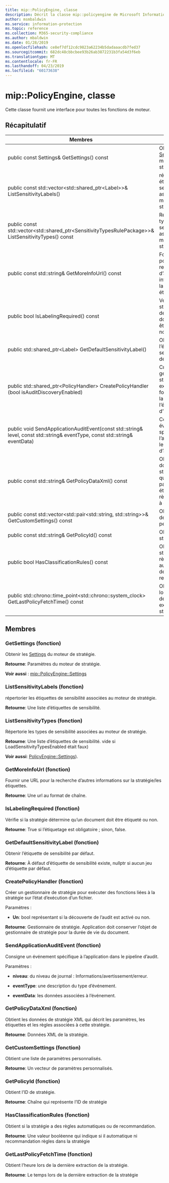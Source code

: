 ```yaml
---
title: mip::PolicyEngine, classe
description: Décrit la classe mip::policyengine de Microsoft Information Protection (MIP) SDK.
author: msmbaldwin
ms.service: information-protection
ms.topic: reference
ms.collection: M365-security-compliance
ms.author: mbaldwin
ms.date: 01/28/2019
ms.openlocfilehash: ce8ef7df12cdc9823a62234b5dadaaacdb7fed37
ms.sourcegitcommit: 682dc48cbbcbee93b26ab3872231b3fa54d3f6eb
ms.translationtype: MT
ms.contentlocale: fr-FR
ms.lasthandoff: 04/23/2019
ms.locfileid: "60173638"
---
```

# <a name="class-mippolicyengine"></a>mip::PolicyEngine, classe 
Cette classe fournit une interface pour toutes les fonctions de moteur.
  
## <a name="summary"></a>Récapitulatif
 Membres                        | Descriptions                                
--------------------------------|---------------------------------------------
public const Settings& GetSettings() const  |  Obtenir les [Settings](class_mip_policyengine_settings.md) du moteur de stratégie.
public const std::vector\<std::shared_ptr\<Label\>\>& ListSensitivityLabels()  |  répertorier les étiquettes de sensibilité associées au moteur de stratégie.
public const std::vector\<std::shared_ptr\<SensitivityTypesRulePackage\>\>& ListSensitivityTypes() const  |  Répertorie les types de sensibilité associées au moteur de stratégie.
public const std::string& GetMoreInfoUrl() const  |  Fournir une URL pour la recherche d’autres informations sur la stratégie/les étiquettes.
public bool IsLabelingRequired() const  |  Vérifie si la stratégie détermine qu’un document doit être étiqueté ou non.
public std::shared_ptr\<Label\> GetDefaultSensitivityLabel()  |  Obtenir l’étiquette de sensibilité par défaut.
public std::shared_ptr\<PolicyHandler\> CreatePolicyHandler (bool isAuditDiscoveryEnabled)  |  Créer un gestionnaire de stratégie pour exécuter des fonctions liées à la stratégie sur l’état d’exécution d’un fichier.
public void SendApplicationAuditEvent(const std::string& level, const std::string& eventType, const std::string& eventData)  |  Consigne un événement spécifique à l’application dans le pipeline d’audit.
public const std::string& GetPolicyDataXml() const  |  Obtient les données de stratégie XML qui décrit les paramètres, les étiquettes et les règles associées à cette stratégie.
public const std::vector\<std::pair\<std::string, std::string\>\>& GetCustomSettings() const  |  Obtient une liste de paramètres personnalisés.
public const std::string& GetPolicyId() const  |  Obtient l’ID de stratégie.
public bool HasClassificationRules() const  |  Obtient si la stratégie a des règles automatiques ou de recommandation.
public std::chrono::time_point\<std::chrono::system_clock\> GetLastPolicyFetchTime() const  |  Obtient l’heure lors de la dernière extraction de la stratégie.
  
## <a name="members"></a>Membres
  
### <a name="getsettings-function"></a>GetSettings (fonction)
Obtenir les [Settings](class_mip_policyengine_settings.md) du moteur de stratégie.

  
**Retourne**: Paramètres du moteur de stratégie. 
  
**Voir aussi** : [mip::PolicyEngine::Settings](class_mip_policyengine_settings.md)
  
### <a name="listsensitivitylabels-function"></a>ListSensitivityLabels (fonction)
répertorier les étiquettes de sensibilité associées au moteur de stratégie.

  
**Retourne**: Une liste d’étiquettes de sensibilité.
  
### <a name="listsensitivitytypes-function"></a>ListSensitivityTypes (fonction)
Répertorie les types de sensibilité associées au moteur de stratégie.

  
**Retourne**: Une liste d’étiquettes de sensibilité. vide si LoadSensitivityTypesEnabled était faux)
  
**Voir aussi**: [PolicyEngine::Settings](class_mip_policyengine_settings.md)).
  
### <a name="getmoreinfourl-function"></a>GetMoreInfoUrl (fonction)
Fournir une URL pour la recherche d’autres informations sur la stratégie/les étiquettes.

  
**Retourne**: Une url au format de chaîne.
  
### <a name="islabelingrequired-function"></a>IsLabelingRequired (fonction)
Vérifie si la stratégie détermine qu’un document doit être étiqueté ou non.

  
**Retourne**: True si l’étiquetage est obligatoire ; sinon, false.
  
### <a name="getdefaultsensitivitylabel-function"></a>GetDefaultSensitivityLabel (fonction)
Obtenir l’étiquette de sensibilité par défaut.

  
**Retourne**: À défaut d’étiquette de sensibilité existe, nullptr si aucun jeu d’étiquette par défaut.
  
### <a name="createpolicyhandler-function"></a>CreatePolicyHandler (fonction)
Créer un gestionnaire de stratégie pour exécuter des fonctions liées à la stratégie sur l’état d’exécution d’un fichier.

Paramètres :  
* **Un**: bool représentant si la découverte de l’audit est activé ou non.



  
**Retourne**: Gestionnaire de stratégie.
Application doit conserver l’objet de gestionnaire de stratégie pour la durée de vie du document.
  
### <a name="sendapplicationauditevent-function"></a>SendApplicationAuditEvent (fonction)
Consigne un événement spécifique à l’application dans le pipeline d’audit.

Paramètres :  
* **niveau**: du niveau de journal : Informations/avertissement/erreur. 


* **eventType**: une description du type d’événement. 


* **eventData**: les données associées à l’événement.


  
### <a name="getpolicydataxml-function"></a>GetPolicyDataXml (fonction)
Obtient les données de stratégie XML qui décrit les paramètres, les étiquettes et les règles associées à cette stratégie.

  
**Retourne**: Données XML de la stratégie.
  
### <a name="getcustomsettings-function"></a>GetCustomSettings (fonction)
Obtient une liste de paramètres personnalisés.

  
**Retourne**: Un vecteur de paramètres personnalisés.
  
### <a name="getpolicyid-function"></a>GetPolicyId (fonction)
Obtient l’ID de stratégie.

  
**Retourne**: Chaîne qui représente l’ID de stratégie
  
### <a name="hasclassificationrules-function"></a>HasClassificationRules (fonction)
Obtient si la stratégie a des règles automatiques ou de recommandation.

  
**Retourne**: Une valeur booléenne qui indique si il automatique ni recommandation règles dans la stratégie
  
### <a name="getlastpolicyfetchtime-function"></a>GetLastPolicyFetchTime (fonction)
Obtient l’heure lors de la dernière extraction de la stratégie.

  
**Retourne**: Le temps lors de la dernière extraction de la stratégie